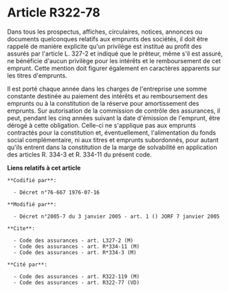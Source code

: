 # Article R322-78

Dans tous les prospectus, affiches, circulaires, notices, annonces ou documents quelconques relatifs aux emprunts des
sociétés, il doit être rappelé de manière explicite qu'un privilège est institué au profit des assurés par l'article L. 327-2
et indiqué que le prêteur, même s'il est assuré, ne bénéficie d'aucun privilège pour les intérêts et le remboursement de cet
emprunt. Cette mention doit figurer également en caractères apparents sur les titres d'emprunts.

Il est porté chaque année dans les charges de l'entreprise une somme constante destinée au paiement des intérêts et au
remboursement des emprunts ou à la constitution de la réserve pour amortissement des emprunts. Sur autorisation de la
commission de contrôle des assurances, il peut, pendant les cinq années suivant la date d'émission de l'emprunt, être dérogé
à cette obligation. Celle-ci ne s'applique pas aux emprunts contractés pour la constitution et, éventuellement,
l'alimentation du fonds social complémentaire, ni aux titres et emprunts subordonnés, pour autant qu'ils entrent dans la
constitution de la marge de solvabilité en application des articles R. 334-3 et R. 334-11 du présent code.

**Liens relatifs à cet article**

	**Codifié par**:

	  - Décret n°76-667 1976-07-16

	**Modifié par**:

	  - Décret n°2005-7 du 3 janvier 2005 - art. 1 () JORF 7 janvier 2005

	**Cite**:

	  - Code des assurances - art. L327-2 (M)
	  - Code des assurances - art. R*334-11 (M)
	  - Code des assurances - art. R*334-3 (M)

	**Cité par**:

	  - Code des assurances - art. R322-119 (M)
	  - Code des assurances - art. R322-77 (VD)

